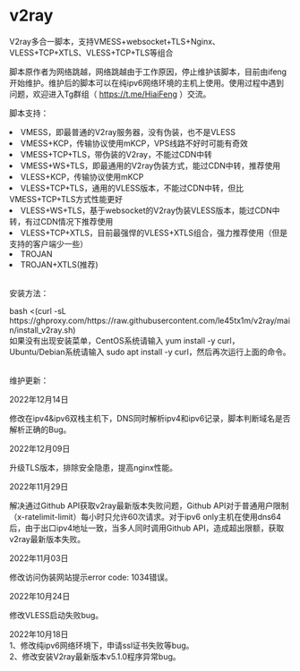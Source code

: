 # v2ray
V2ray多合一脚本，支持VMESS+websocket+TLS+Nginx、VLESS+TCP+XTLS、VLESS+TCP+TLS等组合

脚本原作者为网络跳越，网络跳越由于工作原因，停止维护该脚本，目前由ifeng开始维护。维护后的脚本可以在纯ipv6网络环境的主机上使用。使用过程中遇到问题，欢迎进入Tg群组（ https://t.me/HiaiFeng ）交流。

脚本支持：
<li>VMESS，即最普通的V2ray服务器，没有伪装，也不是VLESS</li>
<li>VMESS+KCP，传输协议使用mKCP，VPS线路不好时可能有奇效</li>
<li>VMESS+TCP+TLS，带伪装的V2ray，不能过CDN中转</li>
<li>VMESS+WS+TLS，即最通用的V2ray伪装方式，能过CDN中转，推荐使用</li>
<li>VLESS+KCP，传输协议使用mKCP</li>
<li>VLESS+TCP+TLS，通用的VLESS版本，不能过CDN中转，但比VMESS+TCP+TLS方式性能更好</li>
<li>VLESS+WS+TLS，基于websocket的V2ray伪装VLESS版本，能过CDN中转，有过CDN情况下推荐使用</li>
<li>VLESS+TCP+XTLS，目前最强悍的VLESS+XTLS组合，强力推荐使用（但是支持的客户端少一些）</li>
<li>TROJAN</li>
<li>TROJAN+XTLS(推荐)</li>
<br>
<p>安装方法：</p>
bash <(curl -sL https://ghproxy.com/https://raw.githubusercontent.com/le45tx1m/v2ray/main/install_v2ray.sh)<br>
如果没有出现安装菜单，CentOS系统请输入 yum install -y curl，Ubuntu/Debian系统请输入 sudo apt install -y curl，然后再次运行上面的命令。<br>
<br>
<p>维护更新：</p>
2022年12月14日<br>
<p>修改在ipv4&ipv6双栈主机下，DNS同时解析ipv4和ipv6记录，脚本判断域名是否解析正确的Bug。</p>
2022年12月09日<br>
<p>升级TLS版本，排除安全隐患，提高nginx性能。</p>
2022年11月29日<br>
<p>解决通过Github API获取v2ray最新版本失败问题，Github API对于普通用户限制（x-ratelimit-limit）每小时只允许60次请求。对于ipv6 only主机在使用dns64后，由于出口ipv4地址一致，当多人同时调用Github API，造成超出限额，获取v2ray最新版本失败。</p>
2022年11月03日<br>
<p>修改访问伪装网站提示error code: 1034错误。</p>
2022年10月24日<br>
<p>修改VLESS启动失败bug。</p>
2022年10月18日<br>
1、修改纯ipv6网络环境下，申请ssl证书失败等bug。<br>
2、修改安装V2ray最新版本v5.1.0程序异常bug。
